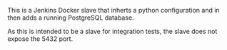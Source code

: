 This is a Jenkins Docker slave that inherts a python configuration and in then adds a running PostgreSQL database.

As this is intended to be a slave for integration tests, the slave does not expose the 5432 port.
